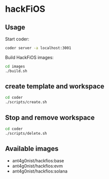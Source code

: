 # hackFiOS

## Usage
Start coder:
```sh
coder server -a localhost:3001
```

Build HackFiOS images:
```sh
cd images
./build.sh
```

## create template and workspace
```sh
cd coder
./scripts/create.sh
```

## Stop and remove workspace
```sh
cd coder
./scripts/delete.sh
```

## Available images
- ant4g0nist/hackfios:base
- ant4g0nist/hackfios:evm
- ant4g0nist/hackfios:solana
